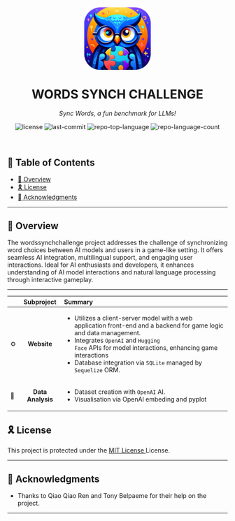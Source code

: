 <p align="center">
    <img src="words_synch_challenge.png" align="center" width="30%">
</p>
<p align="center"><h1 align="center">WORDS SYNCH CHALLENGE</h1></p>
<p align="center">
	<em>Sync Words, a fun benchmark for LLMs!</em>
</p>
<p align="center">
	<img src="https://img.shields.io/github/license/Finebouche/words_synch_challenge" alt="license">
	<img src="https://img.shields.io/github/last-commit/Finebouche/words_synch_challenge" alt="last-commit">
	<img src="https://img.shields.io/github/languages/top/Finebouche/words_synch_challenge" alt="repo-top-language">
	<img src="https://img.shields.io/github/languages/count/Finebouche/words_synch_challenge" alt="repo-language-count">
</p>
<p align="center"><!-- default option, no dependency badges. -->
</p>
<p align="center">
	<!-- default option, no dependency badges. -->
</p>
<br>

## 🔗 Table of Contents

- [📍 Overview](#-overview)
- [🎗 License](#-license)
- [🙌 Acknowledgments](#-acknowledgments)

---

## 📍 Overview

The wordssynchchallenge project addresses the challenge of synchronizing word choices between AI models and users in a game-like setting. It offers seamless AI integration, multilingual support, and engaging user interactions. Ideal for AI enthusiasts and developers, it enhances understanding of AI model interactions and natural language processing through interactive gameplay.

---


|      |    Subproject     | Summary                                                                                                                                                                                                                                                                                                                                                       |
| :--- |:-----------------:|:--------------------------------------------------------------------------------------------------------------------------------------------------------------------------------------------------------------------------------------------------------------------------------------------------------------------------------------------------------------|
| ⚙️  |    **Website**    | <ul><li>Utilizes a client-server model with a web application front-end and a backend for game logic and data management.</li><li>Integrates <code>OpenAI</code> and <code>Hugging Face</code> APIs for model interactions, enhancing game interactions</li><li>Database integration via <code>SQLite</code> managed by <code>Sequelize</code> ORM.</li></ul> |
| 🔌 | **Data Analysis** | <ul><li>Dataset creation with <code>OpenAI</code> AI.</li><li>Visualisation via OpenAI embeding and pyplot</li></ul>                                                                                                                                                                                                                                          |


## 🎗 License

This project is protected under the [MIT License ](https://choosealicense.com/licenses/mit/) License.

---

## 🙌 Acknowledgments

- Thanks to Qiao Qiao Ren and Tony Belpaeme for their help on the project.

---
